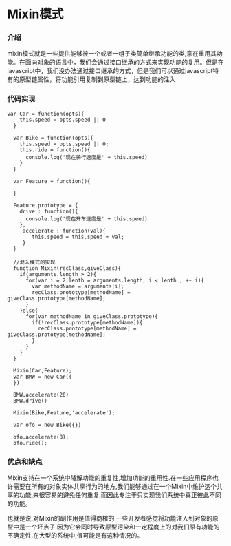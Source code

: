 # Mixin模式

### 介绍

mixin模式就是一些提供能够被一个或者一组子类简单继承功能的类,意在重用其功能。在面向对象的语言中，我们会通过接口继承的方式来实现功能的复用。但是在javascript中，我们没办法通过接口继承的方式，但是我们可以通过javascript特有的原型链属性，将功能引用复制到原型链上，达到功能的注入

### 代码实现

```
var Car = function(opts){
    this.speed = opts.speed || 0
  } 

  var Bike = function(opts){
    this.speed = opts.speed || 0;
    this.ride = function(){
      console.log('现在骑行速度是' + this.speed)
    }
  }

  var Feature = function(){

  }

  Feature.prototype = {
    drive : function(){
      console.log('现在开车速度是' + this.speed)
    },
     accelerate : function(val){
        this.speed = this.speed + val;
     }
  }

  //混入模式的实现
  function Mixin(recClass,giveClass){
    if(arguments.length > 2){
      for(var i = 2,lenth = arguments.length; i < lenth ; ++ i){
        var methodName = arguments[i];
        recClass.prototype[methodName] = giveClass.prototype[methodName];
      }
    }else{
      for(var methodName in giveClass.prototype){
        if(!recClass.prototype[methodName]){
          recClass.prototype[methodName] = giveClass.prototype[methodName];
        }
      }
    }
  }

  Mixin(Car,Feature);
  var BMW = new Car({
  })
  
  BMW.accelerate(20)
  BMW.drive()

  Mixin(Bike,Feature,'accelerate');
  
  var ofo = new Bike({})

  ofo.accelerate(8);
  ofo.ride();
```

### **优点和缺点**

Mixin支持在一个系统中降解功能的重复性,增加功能的重用性.在一些应用程序也许需要在所有的对象实体共享行为的地方,我们能够通过在一个Mixin中维护这个共享的功能,来很容易的避免任何重复,而因此专注于只实现我们系统中真正彼此不同的功能。

也就是说,对Mixin的副作用是值得商榷的.一些开发者感觉将功能注入到对象的原型中是一个坏点子,因为它会同时导致原型污染和一定程度上的对我们原有功能的不确定性.在大型的系统中,很可能是有这种情况的。